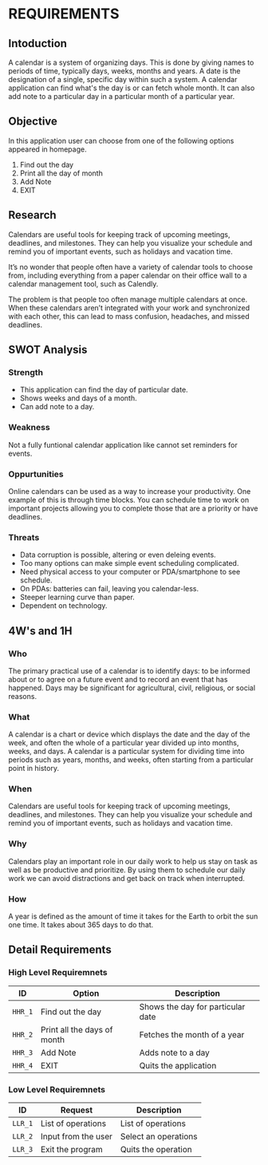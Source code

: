 # REQUIREMENTS
## Intoduction
A calendar is a system of organizing days. This is done by giving names to periods of time, typically days, weeks, months and years. A date is the designation of a single, specific day within such a system. A calendar application can find what's the day is or can fetch whole month. It can also add note to a particular day in a particular month of a particular year.
## Objective
In this application user can choose from one of the following options appeared in homepage.
1.  Find out the day
2.  Print all the day of month
3.  Add Note
4.  EXIT
## Research
Calendars are useful tools for keeping track of upcoming meetings, deadlines, and milestones. They can help you visualize your schedule and remind you of important events, such as holidays and vacation time.

It’s no wonder that people often have a variety of calendar tools to choose from, including everything from a paper calendar on their office wall to a calendar management tool, such as Calendly. 

The problem is that people too often manage multiple calendars at once. When these calendars aren’t integrated with your work and synchronized with each other, this can lead to mass confusion, headaches, and missed deadlines.
## SWOT Analysis
### Strength
  - This application can find the day of particular date.
  - Shows weeks and days of a month.
  - Can add note to a day.
### Weakness
Not a fully funtional calendar application like cannot set reminders for events.
### Oppurtunities
Online calendars can be used as a way to increase your productivity. One example of this is through time blocks. You can schedule time to work on important projects allowing you to complete those that are a priority or have deadlines.
### Threats
  - Data corruption is possible, altering or even deleing events.
  - Too many options can make simple event scheduling complicated.
  - Need physical access to your computer or PDA/smartphone to see schedule.
  - On PDAs: batteries can fail, leaving you calendar-less.
  - Steeper learning curve than paper.
  - Dependent on technology.
## 4W's and 1H
### Who
The primary practical use of a calendar is to identify days: to be informed about or to agree on a future event and to record an event that has happened. Days may be significant for agricultural, civil, religious, or social reasons.
### What
A calendar is a chart or device which displays the date and the day of the week, and often the whole of a particular year divided up into months, weeks, and days. A calendar is a particular system for dividing time into periods such as years, months, and weeks, often starting from a particular point in history.
### When
Calendars are useful tools for keeping track of upcoming meetings, deadlines, and milestones. They can help you visualize your schedule and remind you of important events, such as holidays and vacation time.
### Why
Calendars play an important role in our daily work to help us stay on task as well as be productive and prioritize. By using them to schedule our daily work we can avoid distractions and get back on track when interrupted.
### How
A year is defined as the amount of time it takes for the Earth to orbit the sun one time. It takes about 365 days to do that.
## Detail Requirements
### High Level Requiremnets
ID|Option|Description
---|---|---
`HHR_1`|Find out the day|Shows the day for particular date
`HHR_2`|Print all the days of month|Fetches the month of a year
`HHR_3`|Add Note|Adds note to a day
`HHR_4`|EXIT| Quits the application
### Low Level Requiremnets
ID|Request|Description
---|---|---
`LLR_1`|List of operations|List of operations
`LLR_2`|Input from the user|Select an operations
`LLR_3`|Exit the program|Quits the operation
